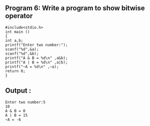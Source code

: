 ## Program 6: Write a program to show bitwise operator
```
#include<stdio.h>
int main ()
{
int a,b;
printf("Enter two number:");
scanf("%d",&a);
scanf("%d",&b);
printf("A & B = %d\n" ,a&b);
printf("A | B = %d\n" ,a|b);
printf("~A = %d\n" ,~a);
return 0;
}
```
## Output :
```
Enter two number:5
10
A & B = 0
A | B = 15
~A = -6

```

